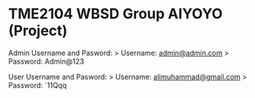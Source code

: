 # TME2104 WBSD Group AIYOYO (Project)

Admin Username and Pasword: > Username: admin@admin.com > Password: Admin@123

User Username and Pasword: > Username: alimuhammad@gmail.com > Password: `11Qqq

